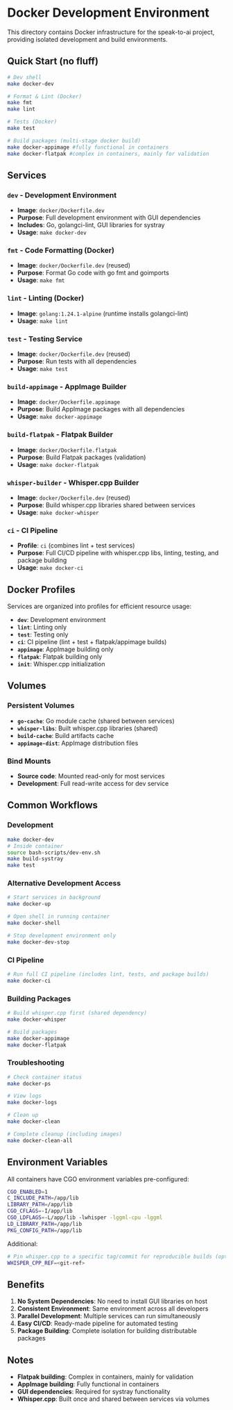 # Docker Development Environment

This directory contains Docker infrastructure for the speak-to-ai project, providing isolated development and build environments.

## Quick Start (no fluff)

```bash
# Dev shell
make docker-dev

# Format & Lint (Docker)
make fmt
make lint

# Tests (Docker)
make test

# Build packages (multi-stage docker build)
make docker-appimage #fully functional in containers
make docker-flatpak #complex in containers, mainly for validation
```

## Services

### `dev` - Development Environment
- **Image**: `docker/Dockerfile.dev`
- **Purpose**: Full development environment with GUI dependencies
- **Includes**: Go, golangci-lint, GUI libraries for systray
- **Usage**: `make docker-dev`

### `fmt` - Code Formatting (Docker)
- **Image**: `docker/Dockerfile.dev` (reused)
- **Purpose**: Format Go code with go fmt and goimports
- **Usage**: `make fmt`

### `lint` - Linting (Docker)
- **Image**: `golang:1.24.1-alpine` (runtime installs golangci-lint)
- **Usage**: `make lint`

### `test` - Testing Service
- **Image**: `docker/Dockerfile.dev` (reused)
- **Purpose**: Run tests with all dependencies
- **Usage**: `make test`

### `build-appimage` - AppImage Builder
- **Image**: `docker/Dockerfile.appimage`
- **Purpose**: Build AppImage packages with all dependencies
- **Usage**: `make docker-appimage`

### `build-flatpak` - Flatpak Builder
- **Image**: `docker/Dockerfile.flatpak`
- **Purpose**: Build Flatpak packages (validation)
- **Usage**: `make docker-flatpak`

### `whisper-builder` - Whisper.cpp Builder
- **Image**: `docker/Dockerfile.dev` (reused)
- **Purpose**: Build whisper.cpp libraries shared between services
- **Usage**: `make docker-whisper`

### `ci` - CI Pipeline
- **Profile**: `ci` (combines lint + test services)
- **Purpose**: Full CI/CD pipeline with whisper.cpp libs, linting, testing, and package building
- **Usage**: `make docker-ci`

## Docker Profiles

Services are organized into profiles for efficient resource usage:

- **`dev`**: Development environment
- **`lint`**: Linting only
- **`test`**: Testing only
- **`ci`**: CI pipeline (lint + test + flatpak/appimage builds)
- **`appimage`**: AppImage building only
- **`flatpak`**: Flatpak building only
- **`init`**: Whisper.cpp initialization

## Volumes

### Persistent Volumes
- **`go-cache`**: Go module cache (shared between services)
- **`whisper-libs`**: Built whisper.cpp libraries (shared)
- **`build-cache`**: Build artifacts cache
- **`appimage-dist`**: AppImage distribution files

### Bind Mounts
- **Source code**: Mounted read-only for most services
- **Development**: Full read-write access for dev service

## Common Workflows

### Development
```bash
make docker-dev
# Inside container
source bash-scripts/dev-env.sh
make build-systray
make test
```

### Alternative Development Access
```bash
# Start services in background
make docker-up

# Open shell in running container
make docker-shell

# Stop development environment only
make docker-dev-stop
```

### CI Pipeline
```bash
# Run full CI pipeline (includes lint, tests, and package builds)
make docker-ci
```

### Building Packages
```bash
# Build whisper.cpp first (shared dependency)
make docker-whisper

# Build packages
make docker-appimage
make docker-flatpak
```

### Troubleshooting
```bash
# Check container status
make docker-ps

# View logs
make docker-logs

# Clean up
make docker-clean

# Complete cleanup (including images)
make docker-clean-all
```

## Environment Variables

All containers have CGO environment variables pre-configured:
```bash
CGO_ENABLED=1
C_INCLUDE_PATH=/app/lib
LIBRARY_PATH=/app/lib
CGO_CFLAGS=-I/app/lib
CGO_LDFLAGS=-L/app/lib -lwhisper -lggml-cpu -lggml
LD_LIBRARY_PATH=/app/lib
PKG_CONFIG_PATH=/app/lib
```

Additional:

```bash
# Pin whisper.cpp to a specific tag/commit for reproducible builds (optional but recommended in CI)
WHISPER_CPP_REF=<git-ref>
```

## Benefits

1. **No System Dependencies**: No need to install GUI libraries on host
2. **Consistent Environment**: Same environment across all developers
3. **Parallel Development**: Multiple services can run simultaneously
4. **Easy CI/CD**: Ready-made pipeline for automated testing
5. **Package Building**: Complete isolation for building distributable packages

## Notes

- **Flatpak building**: Complex in containers, mainly for validation
- **AppImage building**: Fully functional in containers
- **GUI dependencies**: Required for systray functionality
- **Whisper.cpp**: Built once and shared between services via volumes